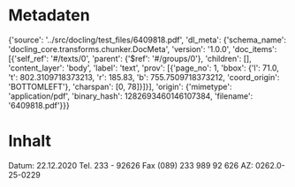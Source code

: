 # Metadaten
{'source': '../src/docling/test_files/6409818.pdf', 'dl_meta': {'schema_name': 'docling_core.transforms.chunker.DocMeta', 'version': '1.0.0', 'doc_items': [{'self_ref': '#/texts/0', 'parent': {'$ref': '#/groups/0'}, 'children': [], 'content_layer': 'body', 'label': 'text', 'prov': [{'page_no': 1, 'bbox': {'l': 71.0, 't': 802.3109718373213, 'r': 185.83, 'b': 755.7509718373212, 'coord_origin': 'BOTTOMLEFT'}, 'charspan': [0, 78]}]}], 'origin': {'mimetype': 'application/pdf', 'binary_hash': 1282693460146107384, 'filename': '6409818.pdf'}}}

# Inhalt
Datum: 22.12.2020 Tel. 233 - 92626 Fax (089) 233 989 92 626 AZ: 0262.0-25-0229